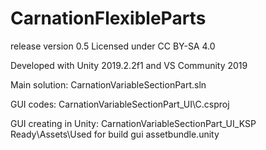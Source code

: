 ﻿# CarnationFlexibleParts
release version 0.5
Licensed under CC BY-SA 4.0

Developed with Unity 2019.2.2f1 and VS Community 2019

Main solution:
CarnationVariableSectionPart.sln

GUI codes:
CarnationVariableSectionPart_UI\C.csproj

GUI creating in Unity:
CarnationVariableSectionPart_UI_KSP Ready\Assets\Used for build gui assetbundle.unity